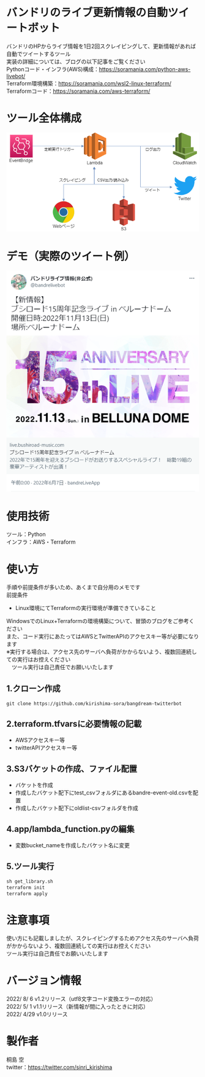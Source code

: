 # バンドリのライブ更新情報の自動ツイートボット
バンドリのHPからライブ情報を1日2回スクレイピングして、更新情報があれば自動でツイートするツール  
実装の詳細については、ブログの以下記事をご覧ください  
Pythonコード・インフラ(AWS)構成：https://soramania.com/python-aws-livebot/  
Terraform環境構築：https://soramania.com/wsl2-linux-terraform/  
Terraformコード：https://soramania.com/aws-terraform/ 

# ツール全体構成
![Alt text](/overall_structure.png)

# デモ（実際のツイート例）
![Alt text](/demo.png)

# 使用技術
ツール：Python  
インフラ：AWS・Terraform

# 使い方
手順や前提条件が多いため、あくまで自分用のメモです  
前提条件
* Linux環境にてTerraformの実行環境が準備できていること

WindowsでのLinux+Terraformの環境構築について、冒頭のブログをご参考ください  
また、コード実行にあたってはAWSとTwitterAPIのアクセスキー等が必要になります  
※実行する場合は、アクセス先のサーバへ負荷がかからないよう、複数回連続しての実行はお控えください  
　ツール実行は自己責任でお願いいたします  

## 1.クローン作成
```
git clone https://github.com/kirishima-sora/bangdream-twitterbot
```

## 2.terraform.tfvarsに必要情報の記載  
* AWSアクセスキー等  
* twitterAPIアクセスキー等

## 3.S3バケットの作成、ファイル配置  
* バケットを作成  
* 作成したバケット配下にtest_csvフォルダにあるbandre-event-old.csvを配置  
* 作成したバケット配下にoldlist-csvフォルダを作成

## 4.app/lambda_function.pyの編集  
* 変数bucket_nameを作成したバケット名に変更

## 5.ツール実行
```
sh get_library.sh
terraform init
terraform apply
```

# 注意事項
使い方にも記載しましたが、スクレイピングするためアクセス先のサーバへ負荷がかからないよう、複数回連続しての実行はお控えください  
ツール実行は自己責任でお願いいたします  

# バージョン情報
2022/ 8/ 6  v1.2リリース（utf8文字コード変換エラーの対応）  
2022/ 5/ 1  v1.1リリース（新情報が間に入ったときに対応）  
2022/ 4/29  v1.0リリース  

# 製作者
桐島 空  
twitter：https://twitter.com/sinri_kirishima
